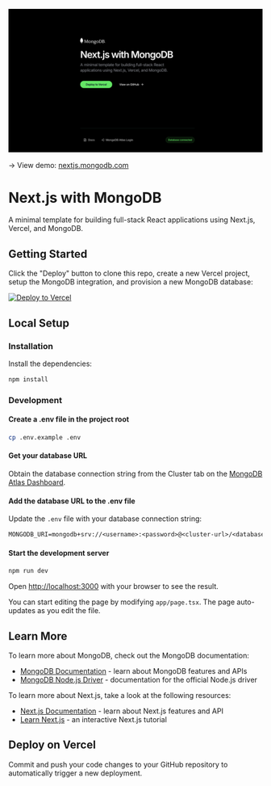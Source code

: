![Next.js with MongoDB](./public/og.png)

-> View demo: [nextjs.mongodb.com](nextjs.mongodb.com/?utm_campaign=devrel&utm_source=third-party-content&utm_medium=cta&utm_content=template-nextjs-mongodb&utm_term=jesse.hall)

# Next.js with MongoDB

A minimal template for building full-stack React applications using Next.js, Vercel, and MongoDB.

## Getting Started

Click the "Deploy" button to clone this repo, create a new Vercel project, setup the MongoDB integration, and provision a new MongoDB database:

[![Deploy to Vercel](https://vercel.com/button)](https://vercel.com/new/clone?repository-name=mongodb-nextjs&repository-url=https%3A%2F%2Fgithub.com%2Fmongodb-developer%2Fnextjs-template-mongodb&project-name=mongodb-nextjs&demo-title=MongoDB%20%26%20Next.js%20Starter%20Template&demo-description=A%20minimal%20template%20for%20building%20full-stack%20React%20applications%20using%20Next.js%2C%20Vercel%2C%20and%20MongoDB.&demo-url=https%3A%2F%2Fnextjs.mongodb.com%2F&demo-image=https%3A%2F%2Fnextjs.mongodb.com%2Fog.png&integration-ids=oac_jnzmjqM10gllKmSrG0SGrHOH&from=templates)

## Local Setup

### Installation

Install the dependencies:

```bash
npm install
```

### Development

#### Create a .env file in the project root

```bash
cp .env.example .env
```

#### Get your database URL

Obtain the database connection string from the Cluster tab on the [MongoDB Atlas Dashboard](https://account.mongodb.com/account/login/?utm_campaign=devrel&utm_source=third-party-content&utm_medium=cta&utm_content=template-nextjs-mongodb&utm_term=jesse.hall).

#### Add the database URL to the .env file

Update the `.env` file with your database connection string:

```txt
MONGODB_URI=mongodb+srv://<username>:<password>@<cluster-url>/<database>?retryWrites=true&w=majority
```

#### Start the development server

```bash
npm run dev
```

Open [http://localhost:3000](http://localhost:3000) with your browser to see the result.

You can start editing the page by modifying `app/page.tsx`. The page auto-updates as you edit the file.

## Learn More

To learn more about MongoDB, check out the MongoDB documentation:

- [MongoDB Documentation](https://www.mongodb.com/docs/?utm_campaign=devrel&utm_source=third-party-content&utm_medium=cta&utm_content=template-nextjs-mongodb&utm_term=jesse.hall) - learn about MongoDB features and APIs
- [MongoDB Node.js Driver](https://www.mongodb.com/docs/drivers/node/current/?utm_campaign=devrel&utm_source=third-party-content&utm_medium=cta&utm_content=template-nextjs-mongodb&utm_term=jesse.hall) - documentation for the official Node.js driver

To learn more about Next.js, take a look at the following resources:

- [Next.js Documentation](https://nextjs.org/docs) - learn about Next.js features and API
- [Learn Next.js](https://nextjs.org/learn) - an interactive Next.js tutorial

## Deploy on Vercel

Commit and push your code changes to your GitHub repository to automatically trigger a new deployment.
